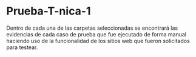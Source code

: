 # Prueba-T-nica-1
Dentro de cada una de las carpetas seleccionadas se encontrará las evidencias de cada caso de prueba que fue ejecutado de forma manual haciendo uso de la funcionalidad de los sitios web que fueron solicitados para testear.
